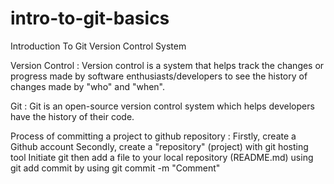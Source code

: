 # intro-to-git-basics
Introduction To Git Version Control System

Version Control : Version control is a system that helps track the changes or progress made by software enthusiasts/developers to see the history of changes made by "who" and "when".

Git : Git is an open-source version control system which helps developers have the history of their code.

Process of committing a project to github repository :
Firstly, create a Github account
Secondly, create a "repository" (project) with git hosting tool
Initiate git
then add a file to your local repository (README.md) using git add
commit by using git commit -m "Comment"
